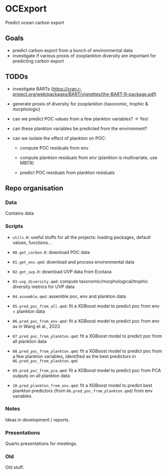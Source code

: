 # OCExport

Predict ocean carbon export

## Goals

-   predict carbon export from a bunch of environmental data
-   investigate if various proxis of zooplankton diversity are important for predicting carbon export

## TODOs

-   investigate BARTs (<https://cran.r-project.org/web/packages/BART/vignettes/the-BART-R-package.pdf>)

-   generate proxis of diversity for zooplankton (taxonomic, trophic & morphologic)

-   can we predict POC values from a few plankton variables? -> Yes!

-   can these plankton variables be predicted from the environment?

-   can we isolate the effect of plankton on POC:
    
    - compute POC residuals from env
    
    - compute plankton residuals from env (plankton is multivariate, use MBTR)
    
    - predict POC residuals from plankton residuals





## Repo organisation

### Data

Contains data

### Scripts

-   `utils.R`: useful stuffs for all the projects: loading packages, default values, functions…

-   `00.get_carbon.R`: download POC data

-   `01.get_env.qmd`: download and process environmental data

-   `02.get_uvp.R`: download UVP data from Ecotaxa

-   `03.uvp_diversity.qmd`: compute taxonomic/morphological/trophic diversity metrics for UVP data

-   `04.assemble.qmd`: assemble poc, env and plankton data

-   `05.pred_poc_from_all.qmd`: fit a XGBoost model to predict poc from env + plankton data

-   `06.pred_poc_from_env.qmd`: fit a XGBoost model to predict poc from env as in Wang et al., 2023

-   `07.pred_poc_from_plankton.qmd`: fit a XGBoost model to predict poc from all plankton data

-   `08.pred_poc_from_plankton.qmd`: fit a XGBoost model to predict poc from a few plankton variables, identified as the best predictors in `06.pred_poc_from_plankton.qmd`

-   `09.pred_poc_from_pca.qmd`: fit a XGBoost model to predict poc from PCA outputs on all plankton data

-   `10.pred_plankton_from_env.qmd`: fit a XGBoost model to predict best plankton predictors (from `06.pred_poc_from_plankton.qmd`) from env variables


### Notes

Ideas in development / reports. 


### Presentations

Quarto presentations for meetings.


### Old

Old stuff. 
